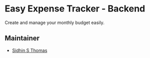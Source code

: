 # Easy Expense Tracker - Backend

Create and manage your monthly budget easily.

## Maintainer

- [Sidhin S Thomas](https://github.com/ParadoxZero)